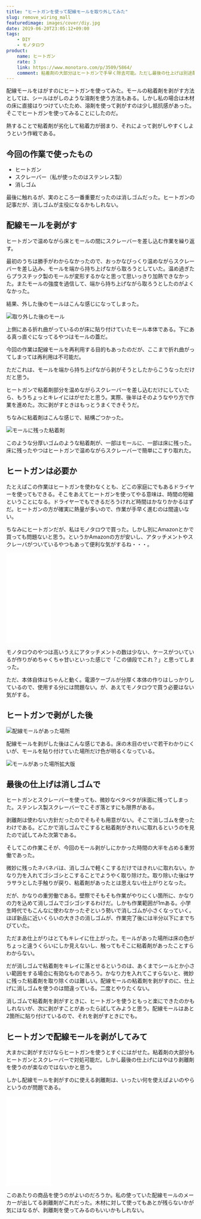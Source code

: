 ```yaml
---
title: "ヒートガンを使って配線モールを取り外してみた"
slug: remove_wiring_mall
featuredimage: images/cover/diy.jpg
date: 2019-06-20T23:05:12+09:00
tags:
    - DIY
    - モノタロウ
product:
    name: ヒートガン
    rate: 3
    link: https://www.monotaro.com/p/3509/5864/
    comment: 粘着剤の大部分はヒートガンで手早く除去可能。ただし最後の仕上げは別途配慮が必要。
---
```


配線モールをはがすのにヒートガンを使ってみた。モールの粘着剤を剥がす方法としては、シールはがしのような溶剤を使う方法もある。しかし私の場合は木材の床に直接はりつけていたため、溶剤を使って剥がすのは少し抵抗感があった。そこでヒートガンを使ってみることにしたのだ。

熱することで粘着剤が劣化して粘着力が弱まり、それによって剥がしやすくしようという作戦である。

<!--more-->

## 今回の作業で使ったもの

- ヒートガン
- スクレーバー（私が使ったのはステンレス製）
- 消しゴム

最後に触れるが、実のところ一番重要だったのは消しゴムだった。ヒートガンの記事だが、消しゴムが主役になるかもしれない。

## 配線モールを剥がす

ヒートガンで温めながら床とモールの間にスクレーバーを差し込む作業を繰り返す。

最初のうちは勝手がわからなかったので、おっかなびっくり温めながらスクレーバーを差し込み、モールを端から持ち上げながら取ろうとしていた。温め過ぎたらプラスチック製のモールが変形するかなと思って思いっきり加熱できなかった。またモールの強度を過信して、端から持ち上げながら取ろうとしたのがよくなかった。

結果、外した後のモールはこんな感じになってしまった。

![取り外した後のモール](mall_after.jpg)

上側にある折れ曲がっているのが床に貼り付けていたモール本体である。下にある真っ直ぐになってるやつはモールの蓋だ。

今回の作業は配線モールを再利用する目的もあったのだが、ここまで折れ曲がってしまっては再利用は不可能だ。

ただこれは、モールを端から持ち上げながら剥がそうとしたからこうなっただけだと思う。

ヒートガンで粘着剤部分を温めながらスクレーバーを差し込むだけにしていたら、もうちょっとキレイにはがせたと思う。実際、後半はそのようなやり方で作業を進めた。次に剥がすときはもっとうまくできそうだ。

ちなみに粘着剤はこんな感じで、結構ごつかった。

![モールに残った粘着剤](glue_on_mall.jpg)

このような分厚いゴムのような粘着剤が、一部はモールに、一部は床に残った。床に残ったやつはヒートガンで温めながらスクレーバーで簡単にこすり取れた。

## ヒートガンは必要か

たとえばこの作業はヒートガンを使わなくとも、どこの家庭にでもあるドライヤーを使ってもできる。そこをあえてヒートガンを使ってやる意味は、時間の短縮ということになる。ドライヤーでもできるだろうけれど時間はかなりかかるはずだ。ヒートガンの方が確実に熱量が多いので、作業が手早く進むのは間違いない。

ちなみにヒートガンだが、私はモノタロウで買った。しかし別にAmazonとかで買っても問題ないと思う。というかAmazonの方が安いし、アタッチメントやスクレーバがついているやつもあって便利な気がするね・・・。

<iframe style="width:120px;height:240px;" marginwidth="0" marginheight="0" scrolling="no" frameborder="0" src="//rcm-fe.amazon-adsystem.com/e/cm?lt1=_blank&bc1=000000&IS2=1&bg1=FFFFFF&fc1=000000&lc1=0000FF&t=illusionspace-22&language=ja_JP&o=9&p=8&l=as4&m=amazon&f=ifr&ref=as_ss_li_til&asins=B07L6XVJLM&linkId=b16555cb0986a1a8b014b3abc1be6b6f"></iframe>

モノタロウのやつは高いうえにアタッチメントの数は少ない、ケースがついているが作りがめちゃくちゃ甘いといった感じで「この値段でこれ？」と思ってしまった。

ただ、本体自体はちゃんと動く。電源ケーブルが分厚く本体の作りはしっかりしているので、使用する分には問題ない。が、あえてモノタロウで買う必要はない気がする。

## ヒートガンで剥がした後

![配線モールがあった場所](after_remove_mall.jpg)

配線モールを剥がした後はこんな感じである。床の木目のせいで若干わかりにくいが、モールを貼り付けていた場所だけ色が明るくなっている。

![モールがあった場所拡大版](mall_here.jpg)

## 最後の仕上げは消しゴムで

ヒートガンとスクレーバーを使っても、微妙なベタベタが床面に残ってしまった。ステンレス製スクレーバーでこそぎ落とすにも限界がある。

剥離剤は使わない方針だったのでそもそも用意がない。そこで消しゴムを使ったわけである。どこかで消しゴムでこすると粘着剤がきれいに取れるというのを見たので試してみた次第である。

そしてこの作業こそが、今回のモール剥がしにかかった時間の大半を占める重労働であった。

微妙に残ったネバネバは、消しゴムで軽くこするだけではきれいに取れない。かなり力を入れてゴシゴシとこすることでようやく取り除けた。取り除いた後はサラサラとした手触りが戻り、粘着剤があったとは思えない仕上がりとなった。

だが、かなりの重労働である。壁際でそもそも作業がやりにくい箇所に、かなりの力を込めて消しゴムでゴシゴシするわけだ。しかも作業範囲が1mある。小学生時代でもこんなに使わなかったぞという勢いで消しゴムが小さくなっていく。ほぼ新品に近いくらいの大きさの消しゴムが、作業完了後には半分以下にまでちびていた。

ただまあ仕上がりはとてもキレイに仕上がった。モールがあった場所は床の色がちょっと違うくらいにしか見えないし、触ってもそこに粘着剤があったことすらわからない。

だが消しゴムで粘着剤をキレイに落とせるというのは、あくまでシールとか小さい範囲をする場合に有効なものであろう。かなり力を入れてこすらないと、微妙に残った粘着剤を取り除くのは難しい。配線モールの粘着剤を剥がすのに、仕上げに消しゴムを使うのは間違っている。二度とやりたくない。

消しゴムで粘着剤を剥がすときに、ヒートガンを使うともっと楽にできたのかもしれないが、次に剥がすことがあったら試してみようと思う。配線モールはあと2箇所に貼り付けているので、それを剥がすときにでも。

## ヒートガンで配線モールを剥がしてみて

大まかに剥がすだけならヒートガンを使うとすぐにはがせた。粘着剤の大部分もヒートガンとスクレーバーで対処可能だ。しかし最後の仕上げにはやはり剥離剤を使うのが楽なのではないかと思う。

しかし配線モールを剥がすのに使える剥離剤は、いったい何を使えばよいのやらというのが問題である。

<iframe style="width:120px;height:240px;" marginwidth="0" marginheight="0" scrolling="no" frameborder="0" src="//rcm-fe.amazon-adsystem.com/e/cm?lt1=_blank&bc1=000000&IS2=1&bg1=FFFFFF&fc1=000000&lc1=0000FF&t=illusionspace-22&language=ja_JP&o=9&p=8&l=as4&m=amazon&f=ifr&ref=as_ss_li_til&asins=B00EXBTD7S&linkId=b4e26ff9b96703a2c6f52ac4eb04e929"></iframe>

このあたりの商品を使うのがよいのだろうか。私の使っていた配線モールのメーカーが出してる剥離剤がこれだった。木材に対して使ってもあとが残らないかが気にはなるが、剥離剤を使ってみるのもいいかもしれない。